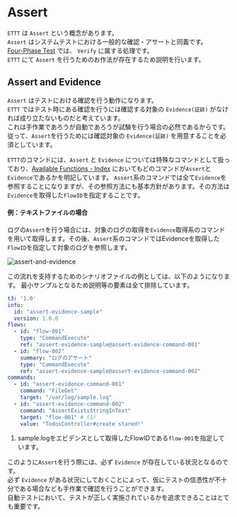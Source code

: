 # Assert

`ETTT` は `Assert` という概念があります。  
`Assert` はシステムテストにおける一般的な確認・アサートと同義です。  
[Four-Phase Test](http://xunitpatterns.com/Four%20Phase%20Test.html) では、 `Verify` に属する処理です。  
`ETTT` にて `Assert` を行うためのお作法が存在するため説明を行います。

## Assert and Evidence

`Assert` はテストにおける確認を行う動作になります。  
`ETTT` ではテスト時にある確認を行うには確認する対象の `Evidence(証跡)` がなければ成り立たないものだと考えています。  
これは手作業であろうが自動であろうが試験を行う場合の必然であるからです。  
従って、`Assert`を行うためには確認対象の `Evidence(証跡)` を用意することを必須としています。  

`ETTT`のコマンドには、`Assert` と `Evidence` については特殊なコマンドとして扱っており、[Available Functions - Index](/pages/specification/functions/index) においてもどのコマンドが`Assert`と`Evidence`であるかを明記しています。
`Assert`系のコマンドでは全て`Evidence`を参照することになりますが、その参照方法にも基本方針があります。その方法は`Evidence`を取得した`FlowID`を指定することです。

#### 例：テキストファイルの場合
ログの`Assert`を行う場合には、対象のログの取得を`Evidence`取得系のコマンドを用いて取得します。その後、`Assert`系のコマンドではEvidenceを取得した`FlowID`を指定して対象のログを参照します。

![assert-and-evidence](/media/assert-evidence-image.png)

この流れを支持するためのシナリオファイルの例としては、以下のようになります。
最小サンプルとなるため説明等の要素は全て排除しています。

```yaml
t3: '1.0'
info:
  id: "assert-evidence-sample"
  version: 1.0.0
flows:
  - id: "flow-001"
    type: "CommandExecute"
    ref: "assert-evidence-sample@assert-evidence-command-001"
  - id: "flow-002"
    summary: "ログのアサート"
    type: "CommandExecute"
    ref: "assert-evidence-sample@assert-evidence-command-002"
commands:
  - id: "assert-evidence-command-001"
    command: "FileGet"
    target: "/var/log/sample.log"
  - id: "assert-evidence-command-002"
    command: "AssertExistsStringInText"
    target: "flow-001" # (1)
    value: "TodosController#create stared!"
```

1. sample.logをエビデンスとして取得したFlowIDである`flow-001`を指定しています。

このように`Assert`を行う際には、必ず `Evidence` が存在している状況となるのです。  
必ず `Evidence` がある状況にしておくことによって、仮にテストの信憑性が不十分である場合なども手作業で確認を行うことができます。  
自動テストにおいて、テストが正しく実施されているかを追求できることはとても重要です。